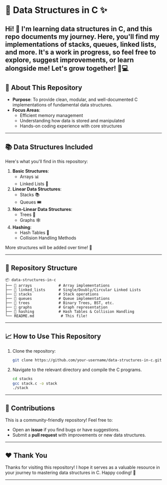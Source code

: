 # 🚀 Data Structures in C ✨

Hi! 👋 I'm learning data structures in C, and this repo documents my journey. Here, you'll find my implementations of stacks, queues, linked lists, and more. It's a work in progress, so feel free to explore, suggest improvements, or learn alongside me! Let's grow together! 🌱💻
---

## 🌟 About This Repository
- **Purpose**: To provide clean, modular, and well-documented C implementations of fundamental data structures.
- **Focus Areas**:
  - Efficient memory management
  - Understanding how data is stored and manipulated
  - Hands-on coding experience with core structures

---

## 📚 Data Structures Included
Here's what you'll find in this repository:
1. **Basic Structures**:
   - Arrays 📊
   - Linked Lists 🔗
2. **Linear Data Structures**:
   - Stacks 📚
   - Queues 🎟️
3. **Non-Linear Data Structures**:
   - Trees 🌳
   - Graphs 🕸️
4. **Hashing**:
   - Hash Tables 🔑
   - Collision Handling Methods

More structures will be added over time! 🚀

---

## 📂 Repository Structure
```
📦 data-structures-in-c
├── 📁 arrays            # Array implementations
├── 📁 linked_lists      # Single/Doubly/Circular Linked Lists
├── 📁 stacks            # Stack operations
├── 📁 queues            # Queue implementations
├── 📁 trees             # Binary Trees, BST, etc.
├── 📁 graphs            # Graph representation
├── 📁 hashing           # Hash Tables & Collision Handling
└── README.md            # This file!
```

---

## 📈 How to Use This Repository
1. Clone the repository:
   ```bash
   git clone https://github.com/your-username/data-structures-in-c.git
   ```
2. Navigate to the relevant directory and compile the C programs.
   ```bash
   cd stacks
   gcc stack.c -o stack
   ./stack
   ```

---

## 🤝 Contributions
This is a community-friendly repository! Feel free to:
- Open an **issue** if you find bugs or have suggestions.
- Submit a **pull request** with improvements or new data structures.

---

## ❤️ Thank You
Thanks for visiting this repository! I hope it serves as a valuable resource in your journey to mastering data structures in C. Happy coding! 🎯

---
